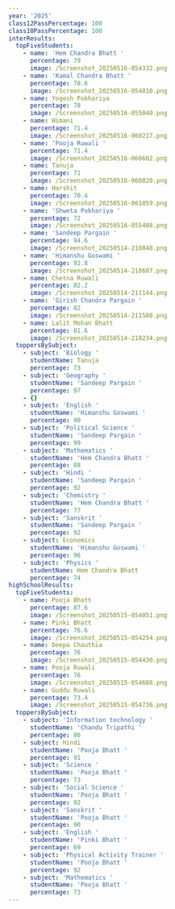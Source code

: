 ```yaml
---
year: '2025'
class12PassPercentage: 100
class10PassPercentage: 100
interResults:
  topFiveStudents:
    - name: 'Hem Chandra Bhatt '
      percentage: 79
      image: /Screenshot_20250516-054332.png
    - name: 'Kamal Chandra Bhatt '
      percentage: 78.6
      image: /Screenshot_20250516-054810.png
    - name: Yogesh Pokhariya
      percentage: 78
      image: /Screenshot_20250516-055040.png
    - name: Himani
      percentage: 71.4
      image: /Screenshot_20250516-060217.png
    - name: 'Pooja Ruwali '
      percentage: 71.4
      image: /Screenshot_20250516-060602.png
    - name: Tanuja
      percentage: 71
      image: /Screenshot_20250516-060820.png
    - name: Harshit
      percentage: 70.4
      image: /Screenshot_20250516-061059.png
    - name: 'Shweta Pokhariya '
      percentage: 72
      image: /Screenshot_20250516-055408.png
    - name: 'Sandeep Pargain '
      percentage: 94.6
      image: /Screenshot_20250514-210848.png
    - name: 'Himanshu Goswami '
      percentage: 92.8
      image: /Screenshot_20250514-210607.png
    - name: Chetna Ruwali
      percentage: 82.2
      image: /Screenshot_20250514-211144.png
    - name: 'Girish Chandra Pargain '
      percentage: 82
      image: /Screenshot_20250514-211508.png
    - name: Lalit Mohan Bhatt
      percentage: 81.6
      image: /Screenshot_20250514-210234.png
  toppersBySubject:
    - subject: 'Biology '
      studentName: Tanuja
      percentage: 73
    - subject: 'Geography '
      studentName: 'Sandeep Pargain '
      percentage: 97
    - {}
    - subject: 'English '
      studentName: 'Himanshu Goswami '
      percentage: 90
    - subject: 'Political Science '
      studentName: 'Sandeep Pargain '
      percentage: 99
    - subject: 'Mathematics '
      studentName: 'Hem Chandra Bhatt '
      percentage: 88
    - subject: 'Hindi '
      studentName: 'Sandeep Pargain '
      percentage: 92
    - subject: 'Chemistry '
      studentName: 'Hem Chandra Bhatt '
      percentage: 77
    - subject: 'Sanskrit '
      studentName: 'Sandeep Pargain '
      percentage: 92
    - subject: Economics
      studentName: 'Himanshu Goswami '
      percentage: 96
    - subject: 'Physics '
      studentName: Hem Chandra Bhatt
      percentage: 74
highSchoolResults:
  topFiveStudents:
    - name: Pooja Bhatt
      percentage: 87.6
      image: /Screenshot_20250515-054051.png
    - name: Pinki Bhatt
      percentage: 76.6
      image: /Screenshot_20250515-054254.png
    - name: Deepa Chauthia
      percentage: 76
      image: /Screenshot_20250515-054430.png
    - name: Pooja Ruwali
      percentage: 76
      image: /Screenshot_20250515-054608.png
    - name: Guddu Ruwali
      percentage: 73.4
      image: /Screenshot_20250515-054736.png
  toppersBySubject:
    - subject: 'Information technology '
      studentName: 'Chandu Tripathi '
      percentage: 86
    - subject: Hindi
      studentName: 'Pooja Bhatt '
      percentage: 91
    - subject: 'Science '
      studentName: 'Pooja Bhatt '
      percentage: 73
    - subject: 'Social Science '
      studentName: 'Pooja Bhatt '
      percentage: 92
    - subject: 'Sanskrit '
      studentName: 'Pooja Bhatt '
      percentage: 90
    - subject: 'English '
      studentName: 'Pinki Bhatt '
      percentage: 69
    - subject: 'Physical Activity Trainer '
      studentName: 'Pooja Bhatt '
      percentage: 92
    - subject: 'Mathematics '
      studentName: 'Pooja Bhatt '
      percentage: 73
---
```


